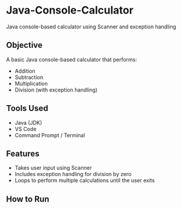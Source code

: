 # Java-Console-Calculator
Java console-based calculator using Scanner and exception handling

## Objective
A basic Java console-based calculator that performs:
- Addition
- Subtraction
- Multiplication
- Division (with exception handling)

## Tools Used
- Java (JDK)
- VS Code
- Command Prompt / Terminal

## Features
- Takes user input using Scanner
- Includes exception handling for division by zero
- Loops to perform multiple calculations until the user exits

## How to Run

